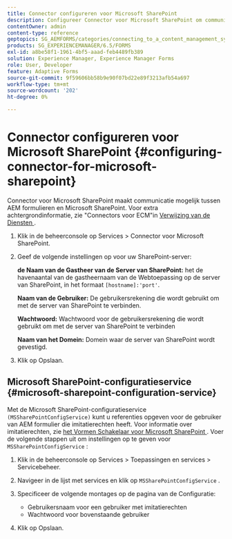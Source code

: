 ```yaml
---
title: Connector configureren voor Microsoft SharePoint
description: Configureer Connector voor Microsoft SharePoint om communicatie tussen AEM formulieren en Microsoft SharePoint mogelijk te maken.
contentOwner: admin
content-type: reference
geptopics: SG_AEMFORMS/categories/connecting_to_a_content_management_system
products: SG_EXPERIENCEMANAGER/6.5/FORMS
exl-id: a8be58f1-1961-4bf5-aaad-feb4489fb389
solution: Experience Manager, Experience Manager Forms
role: User, Developer
feature: Adaptive Forms
source-git-commit: 9f59606bb58b9e90f07bd22e89f3213afb54a697
workflow-type: tm+mt
source-wordcount: '202'
ht-degree: 0%

---
```


# Connector configureren voor Microsoft SharePoint {#configuring-connector-for-microsoft-sharepoint}

Connector voor Microsoft SharePoint maakt communicatie mogelijk tussen AEM formulieren en Microsoft SharePoint. Voor extra achtergrondinformatie, zie &quot;Connectors voor ECM&quot;in [ Verwijzing van de Diensten ](https://www.adobe.com/go/learn_aemforms_services_63).

1. Klik in de beheerconsole op Services > Connector voor Microsoft SharePoint.
1. Geef de volgende instellingen op voor uw SharePoint-server:

   **de Naam van de Gastheer van de Server van SharePoint:** het de havenaantal van de gastheernaam van de Webtoepassing op de server van SharePoint, in het formaat `[hostname]:'port'`.

   **Naam van de Gebruiker:** De gebruikersrekening die wordt gebruikt om met de server van SharePoint te verbinden.

   **Wachtwoord:** Wachtwoord voor de gebruikersrekening die wordt gebruikt om met de server van SharePoint te verbinden

   **Naam van het Domein:** Domein waar de server van SharePoint wordt gevestigd.

1. Klik op Opslaan.

## Microsoft SharePoint-configuratieservice {#microsoft-sharepoint-configuration-service}

Met de Microsoft SharePoint-configuratieservice `(MSSharePointConfigService)` kunt u referenties opgeven voor de gebruiker van AEM formulier die imitatierechten heeft. Voor informatie over imitatierechten, zie [ het Vormen Schakelaar voor Microsoft SharePoint ](https://help.adobe.com/en_US/AEMForms/6.1/SharePointConfig/index.html). Voer de volgende stappen uit om instellingen op te geven voor `MSSharePointConfigService` :

1. Klik in de beheerconsole op Services > Toepassingen en services > Servicebeheer.
1. Navigeer in de lijst met services en klik op `MSSharePointConfigService` .
1. Specificeer de volgende montages op de pagina van de Configuratie:

   * Gebruikersnaam voor een gebruiker met imitatierechten
   * Wachtwoord voor bovenstaande gebruiker

1. Klik op Opslaan.
